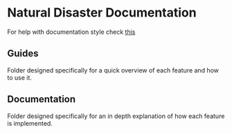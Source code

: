 # Natural Disaster Documentation
For help with documentation style check [this](https://github.com/fefong/markdown_readme)
## Guides
Folder designed specifically for a quick overview of each feature and how to use it.

## Documentation
Folder designed specifically for an in depth explanation of how each feature is implemented.
